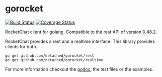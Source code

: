 # gorocket
[![Build Status](https://travis-ci.org/detached/gorocket.svg?branch=master)](https://travis-ci.org/detached/gorocket)
[![Coverage Status](https://coveralls.io/repos/github/detached/gorocket/badge.svg?branch=master)](https://coveralls.io/github/detached/gorocket?branch=master)

RocketChat client for golang. Compatible to the rest API of version 0.48.2.

RocketChat provides a rest and a realtime interface. This library provides clients for both.

```
go get github.com/detached/gorocket/rest
go get github.com/detached/gorocket/realtime
```

For more information checkout the [godoc](https://godoc.org/github.com/detached/gorocket), the test files or the examples.